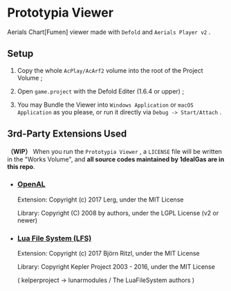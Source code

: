 # Prototypia Viewer

Aerials Chart[Fumen] viewer made with `Defold` and `Aerials Player v2` .



## Setup

1. Copy the whole `AcPlay/AcArf2` volume into the root of the Project Volume ;

2. Open `game.project` with the Defold Editer (1.6.4 or upper) ;

3. You may Bundle the Viewer into `Windows Application` or `macOS Application` as you please, or run it directly via `Debug -> Start/Attach` .



## 3rd-Party Extensions Used

**（WIP）** When you run the `Prototypia Viewer` , a `LICENSE` file will be written in the "Works Volume", and **all source codes maintained by 1dealGas are in this repo**.

- ### [OpenAL](https://defold.com/assets/openal/)
  
  Extension:  Copyright (c) 2017 Lerg, under the MIT License
  
  Library:  Copyright (C) 2008 by authors, under the LGPL License (v2 or newer)

- ### [Lua File System (LFS)](https://defold.com/assets/luafilesystemlfs/)
  
  Extension: Copyright (c) 2017 Björn Ritzl, under the MIT License
  
  Library: Copyright Kepler Project 2003 - 2016, under the MIT License
  
  ( kelperproject  ->  lunarmodules / The LuaFileSystem authors )


